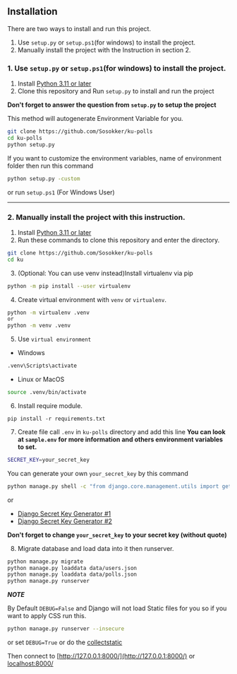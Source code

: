 ## Installation

There are two ways to install and run this project.

1. Use `setup.py` or `setup.ps1`(for windows) to install the project.
2. Manually install the project with the Instruction in section 2.

### 1. Use `setup.py` or `setup.ps1`(for windows) to install the project.
1. Install [Python 3.11 or later](https://www.python.org/downloads/)
2. Clone this repository and Run `setup.py` to install and run the project

**Don't forget to answer the question from `setup.py` to setup the project**

This method will autogenerate Environment Variable for you.
```bash
git clone https://github.com/Sosokker/ku-polls
cd ku-polls
python setup.py
```
If you want to customize the environment variables, name of environment folder then run this command
```bash
python setup.py -custom
```
or run `setup.ps1` (For Windows User)

----

### 2. Manually install the project with this instruction.

1. Install [Python 3.11 or later](https://www.python.org/downloads/)
2. Run these commands to clone this repository and enter the directory.
```bash
git clone https://github.com/Sosokker/ku-polls
cd ku
```

3. (Optional: You can use venv instead)Install virtualenv via pip

```bash
python -m pip install --user virtualenv
```
4. Create virtual environment with `venv` or `virtualenv`.
```bash
python -m virtualenv .venv
or
python -m venv .venv
```
5. Use `virtual environment`

- Windows
```bash
.venv\Scripts\activate
```

- Linux or MacOS
```bash
source .venv/bin/activate
```
6. Install require module.
```
pip install -r requirements.txt
```

7. Create file call `.env` in `ku-polls` directory and add this line
**You can look at `sample.env` for more information and others environment variables to set.**
```bash
SECRET_KEY=your_secret_key
```

You can generate your own `your_secret_key` by this command
```bash
python manage.py shell -c "from django.core.management.utils import get_random_secret_key; print(get_random_secret_key())"
```
or 
- [Django Secret Key Generator #1](https://djecrety.ir/)
- [Django Secret Key Generator #2](https://miniwebtool.com/django-secret-key-generator/)

**Don't forget to change `your_secret_key` to your secret key (without quote)**

8. Migrate database and load data into it then runserver.
```bash
python manage.py migrate
python manage.py loaddata data/users.json
python manage.py loaddata data/polls.json
python manage.py runserver
```

***NOTE***

By Default `DEBUG=False` and Django will not load Static files for you so if you want to apply CSS run this.
```bash
python manage.py runserver --insecure
```
or set `DEBUG=True`
or do the [collectstatic](https://docs.djangoproject.com/en/4.2/ref/contrib/staticfiles/)

Then connect to [http://127.0.0.1:8000/](http://127.0.0.1:8000/) or [localhost:8000/](localhost:8000/)
